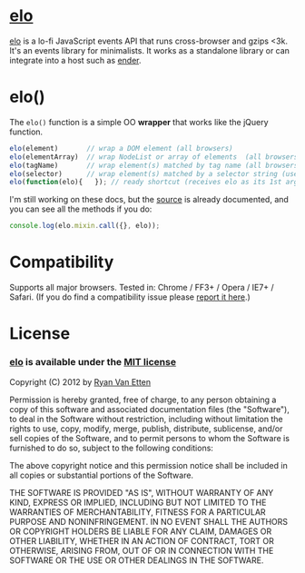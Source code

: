[elo](https://github.com/ryanve/elo)
===

[elo](https://github.com/ryanve/elo) is a lo-fi JavaScript events API that runs cross-browser and gzips <3k. It's an events library for minimalists. It works as a standalone library or can integrate into a host such as [ender](http://ender.no.de).

# elo()

The `elo()` function is a simple OO **wrapper** that works like the jQuery function.

```js
elo(element)       // wrap a DOM element (all browsers)
elo(elementArray)  // wrap NodeList or array of elements  (all browsers)
elo(tagName)       // wrap element(s) matched by tag name (all browsers)
elo(selector)      // wrap element(s) matched by a selector string (uses querySelectorAll)
elo(function(elo){   }); // ready shortcut (receives elo as its 1st arg, this === document)
```

I'm still working on these docs, but the [source](https://github.com/ryanve/elo/blob/master/elo.js) is already documented, and you can see all the methods if you do:

```js
console.log(elo.mixin.call({}, elo));
```

# Compatibility

Supports all major browsers. Tested in: Chrome / FF3+ / Opera / IE7+ / Safari. (If you do find a compatibility issue please [report it here](https://github.com/ryanve/elo/issues).)

# License

### [elo](http://github.com/ryanve/elo) is available under the [MIT license](http://en.wikipedia.org/wiki/MIT_License)

Copyright (C) 2012 by [Ryan Van Etten](https://github.com/ryanve)

Permission is hereby granted, free of charge, to any person obtaining a copy
of this software and associated documentation files (the "Software"), to deal
in the Software without restriction, including without limitation the rights
to use, copy, modify, merge, publish, distribute, sublicense, and/or sell
copies of the Software, and to permit persons to whom the Software is
furnished to do so, subject to the following conditions:

The above copyright notice and this permission notice shall be included in
all copies or substantial portions of the Software.

THE SOFTWARE IS PROVIDED "AS IS", WITHOUT WARRANTY OF ANY KIND, EXPRESS OR
IMPLIED, INCLUDING BUT NOT LIMITED TO THE WARRANTIES OF MERCHANTABILITY,
FITNESS FOR A PARTICULAR PURPOSE AND NONINFRINGEMENT. IN NO EVENT SHALL THE
AUTHORS OR COPYRIGHT HOLDERS BE LIABLE FOR ANY CLAIM, DAMAGES OR OTHER
LIABILITY, WHETHER IN AN ACTION OF CONTRACT, TORT OR OTHERWISE, ARISING FROM,
OUT OF OR IN CONNECTION WITH THE SOFTWARE OR THE USE OR OTHER DEALINGS IN
THE SOFTWARE.